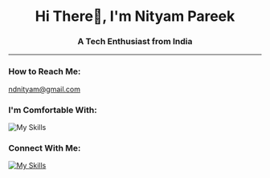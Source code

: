 <center><h1>Hi There👋, I'm Nityam Pareek</h1></center>
<center><h3>A Tech Enthusiast from India</h3></center>
<hr>

### How to Reach Me: 
ndnityam@gmail.com
### I'm Comfortable With:
![My Skills](https://skillicons.dev/icons?i=c,cpp,java,py,pytorch,anaconda,sklearn,mysql)
### Connect With Me:
[![My Skills](https://skillicons.dev/icons?i=linkedin)](https://www.linkedin.com/in/nityampareek/)
